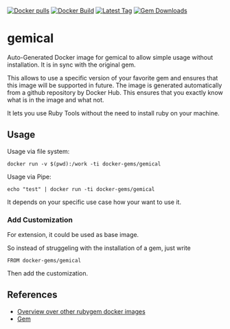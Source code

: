 [![Docker pulls](https://img.shields.io/docker/pulls/rubygem/gemical.svg)](https://hub.docker.com/r/rubygem/gemical/)
[![Docker Build](https://img.shields.io/docker/automated/rubygem/gemical.svg)](https://hub.docker.com/r/rubygem/gemical/)
[![Latest Tag](https://img.shields.io/github/tag/docker-rubygem/gemical.svg)](https://hub.docker.com/r/rubygem/gemical/)
[![Gem Downloads](https://img.shields.io/gem/dt/gemical.svg)](https://rubygems.org/gems/gemical/)
# gemical

Auto-Generated Docker image for gemical to allow simple usage without installation.
It is in sync with the original gem.

This allows to use a specific version of your favorite gem and ensures that this image will be supported in future.
The image is generated automatically from a github repository by Docker Hub.
This ensures that you exactly know what is in the image and what not.

It lets you use Ruby Tools without the need to install ruby on your machine.

## Usage

Usage via file system:

`docker run -v $(pwd):/work -ti docker-gems/gemical`

Usage via Pipe:

`echo "test" | docker run -ti docker-gems/gemical`

It depends on your specific use case how your want to use it.

### Add Customization

For extension, it could be used as base image.

So instead of struggeling with the installation of a gem, just write

`FROM docker-gems/gemical`

Then add the customization.

## References

 - [Overview over other rubygem docker images](https://github.com/thinkbot/docker-rubygem)
 - [Gem](https://rubygems.org/gems/gemical/)
